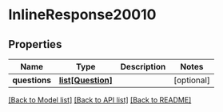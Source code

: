 # InlineResponse20010

## Properties
Name | Type | Description | Notes
------------ | ------------- | ------------- | -------------
**questions** | [**list[Question]**](Question.md) |  | [optional] 

[[Back to Model list]](../README.md#documentation-for-models) [[Back to API list]](../README.md#documentation-for-api-endpoints) [[Back to README]](../README.md)


